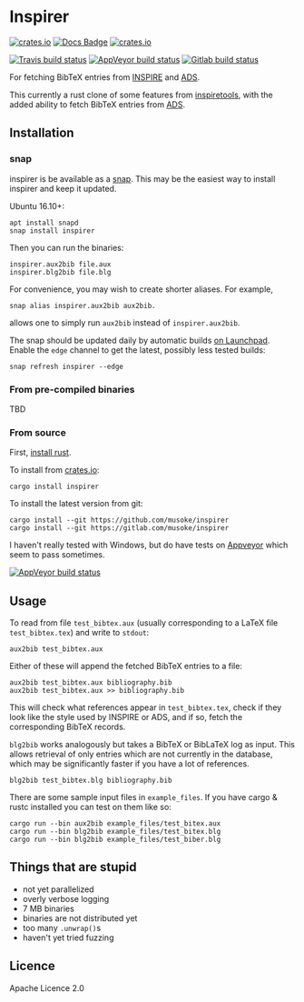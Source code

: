 # Inspirer 
[![crates.io](https://img.shields.io/crates/v/inspirer.svg)](https://crates.io/crates/inspirer)
[![Docs Badge](https://docs.rs/inspirer/badge.svg)](https://docs.rs/inspirer)
[![crates.io](https://img.shields.io/crates/l/inspirer.svg)](https://crates.io/crates/inspirer)

[![Travis build status](https://img.shields.io/travis/musoke/inspirer.svg)](https://travis-ci.org/musoke/inspirer/)
[![AppVeyor build status](https://img.shields.io/appveyor/ci/musoke/inspirer.svg)](https://ci.appveyor.com/project/musoke/inspirer)
[![Gitlab build status](https://gitlab.com/musoke/inspirer/badges/master/build.svg)](https://gitlab.com/musoke/inspirer/pipelines)


For fetching BibTeX entries from [INSPIRE](https://inspirehep.net/) and
[ADS](http://adsabs.harvard.edu/abstract_service.html).

This currently a rust clone of some features from
[inspiretools](https://github.com/DavidMStraub/inspiretools), with the added
ability to fetch BibTeX entries from
[ADS](http://adsabs.harvard.edu/abstract_service.html).


## Installation

### snap

inspirer is be available as a [snap](https://snapcraft.io/).
This may be the easiest way to install inspirer and keep it updated.

Ubuntu 16.10+:
```
apt install snapd
snap install inspirer
```

Then you can run the binaries:
```
inspirer.aux2bib file.aux
inspirer.blg2bib file.blg
```

For convenience, you may wish to create shorter aliases.
For example,
```
snap alias inspirer.aux2bib aux2bib.
```
allows one to simply run `aux2bib` instead of `inspirer.aux2bib`.

The snap should be updated daily by automatic builds [on
Launchpad](https://code.launchpad.net/~musoke/+snap/inspirer).
Enable the `edge` channel to get the latest, possibly less tested builds:
```
snap refresh inspirer --edge
```

### From pre-compiled binaries

TBD

### From source

First, [install rust](https://www.rust-lang.org/en-US/install.html).

To install from [crates.io](https://crates.io):
```
cargo install inspirer
```

To install the latest version from git:
```
cargo install --git https://github.com/musoke/inspirer
cargo install --git https://gitlab.com/musoke/inspirer
```

I haven't really tested with Windows, but do have tests on
[Appveyor](https://ci.appveyor.com/project/musoke/inspirer) which seem to pass
sometimes.

[![AppVeyor build status](https://img.shields.io/appveyor/ci/musoke/inspirer.svg)](https://ci.appveyor.com/project/musoke/inspirer)


## Usage

To read from file `test_bibtex.aux` (usually corresponding to a LaTeX file
`test_bibtex.tex`) and write to `stdout`:
```
aux2bib test_bibtex.aux
```
Either of these will append the fetched BibTeX entries to a file:
```
aux2bib test_bibtex.aux bibliography.bib
aux2bib test_bibtex.aux >> bibliography.bib
```
This will check what references appear in `test_bibtex.tex`, check if they look
like the style used by INSPIRE or ADS, and if so, fetch the corresponding
BibTeX records.

`blg2bib` works analogously but takes a BibTeX or BibLaTeX log as input.
This allows retrieval of only entries which are not currently in the database,
which may be significantly faster if you have a lot of references.
```
blg2bib test_bibtex.blg bibliography.bib
```

There are some sample input files in `example_files`. If you have cargo & rustc
installed you can test on them like so:
```
cargo run --bin aux2bib example_files/test_bitex.aux
cargo run --bin blg2bib example_files/test_bitex.blg
cargo run --bin blg2bib example_files/test_biber.blg
```


## Things that are stupid

  - not yet parallelized
  - overly verbose logging
  - 7 MB binaries
  - binaries are not distributed yet
  - too many `.unwrap()`s
  - haven't yet tried fuzzing


## Licence

Apache Licence 2.0
